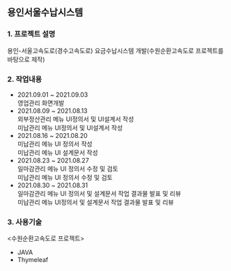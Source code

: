 ## 용인서울수납시스템
### 1. 프로젝트 설명
용인-서울고속도로(경수고속도로) 요금수납시스템 개발(수원순환고속도로 프로젝트를 바탕으로 제작)
### 2. 작업내용
 - 2021.09.01 ~ 2021.09.03   
 영업관리 화면개발
 - 2021.08.09 ~ 2021.08.13   
 외부정산관리 메뉴 UI정의서 및 UI설계서 작성   
 미납관리 메뉴 UI정의서 및 UI설계서 작성     
 - 2021.08.16 ~ 2021.08.20   
 미납관리 메뉴 UI 정의서 작성    
 미납관리 메뉴 UI 설계문서 작성      
 - 2021.08.23 ~ 2021.08.27   
 일마감관리 메뉴 UI 정의서 수정 및 검토    
 미납관리 메뉴 UI 정의서 수정 및 검토      
 - 2021.08.30 ~ 2021.08.31   
 일마감관리 메뉴 UI 정의서 및 설계문서 작업 결과물 발표 및 리뷰   
 미납관리 메뉴 UI정의서 및 설계문서 작업 결과물 발표 및 리뷰   
### 3. 사용기술   
 <수원순환고속도로 프로젝트>
 - JAVA
 - Thymeleaf
